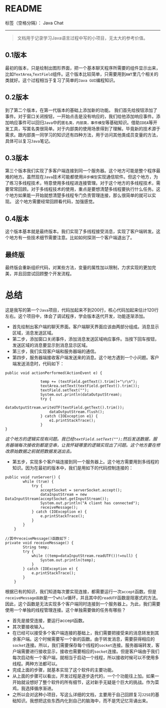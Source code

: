 ﻿# README

标签（空格分隔）： Java Chat

---
>文档用于记录学习Java语言过程中写的小项目，无太大的参考价值。

## 0.1版本
最初的版本，只是绘制出图形界面，把一个基本聊天程序所需要的组件显示出来，比如`TextArea`,`TextField`组件。这个版本比较简单，只需要用到`AWT`里几个相关的类就好。这个过程相当于复习了简单的`Java GUI`编程知识。
## 0.2版本
到了第二个版本，在第一代版本的基础上添加新的功能。
我们首先给按钮添加了事件。对于窗口关闭按钮，一开始点击是没有响应的，我们给他添加响应事件。添加响应事件可以回归`Java`中的`匿名类，内部类，事件模型`等基础知识。借助`IDEA`等开发工具，写匿名类很简单。对于内部类的使用场景得到了理解。毕竟新的技术源于需求。跟内部类一同学习的知识还有四种方法，用于访问其他类成员变量的方法，具体可以复习`Java`笔记。
## 0.3版本
第三个版本我们实现了多客户端连接到同一个服务器。这个地方可能是整个程序最难的地方。虽然现在`Java`技术可能都使用`异步模型`实现通信软件。但这个地方，为了练习多线程技术，特意使用多线程进连接管理。对于这个地方的多线程技术，需要常常回顾。对于多线程技术的使用，重点是要想清楚多线程要执行什么任务。这个地方如果能一开始就想清楚多线程专门负责管理连接，那么很简单的就可以实现。
这个地方需要经常回顾看代码，加强感觉。
## 0.4版本
这个版本基本就是最终版本。我们实现了多线程接受消息，实现了客户端转发。这个地方有一些技术细节需要注意。比如如何探测一个客户端退出了。
## 最终版
最终版会重新组织代码，对某些方法，变量的属性加以限制，力求实现的更加完美，并且回尝试回顾整个开发流程。

# 总结
这是我写的第一个`Java`项目，代码加起来不到200行，核心代码加起来估计120行左右。这个项目中，体会了调试程序，学会版本迭代开发，功能逐渐添加。

- 首先绘制出客户端的聊天界面。客户端聊天界面应该由两部分组成。消息显示区域，消息发送区域。
- 第二步，添加窗口关闭事件，添加消息发送区域响应事件。当按下回车按钮，发送区域的消息要显示到消息显示区域。
- 第三步，我们实现客户端和服务器端的通信。
- 第四步，服务器端接收客户端发送来的消息。这个地方遇到一个小问题。客户端发送消息时，代码如下：
```
public void actionPerformed(ActionEvent e) {
                
                temp += (textField.getText().trim()+"\r\n");
                textArea.setText(textField.getText().trim());
                textField.setText("");
                System.out.println(dataOutputStream);
                try {
                    dataOutputStream.writeUTF(textField.getText().trim());
                    dataOutputStream.flush();
                } catch (IOException e1) {
                    e1.printStackTrace();
                }
}
```
*这个地方的逻辑实现有问题。我已经`textField.setText("");`然后发送数据，服务器端每次接收到都是空串，让我怀疑哪里的逻辑实现出了问题。这个地方要在修改原始数据之前就把数据发送出去。*
- 第五步，实现多个客户端连接到同一个服务器上。这个地方需要用到多线程的知识。因为在最初的版本中，我们是用如下的代码控制连接的：
```
public void runServer() {
        while (true) {
            try {
                acceptSocket = serverSocket.accept();
                dataInputStream = new DataInputStream(acceptSocket.getInputStream());
                System.out.println("A client has connected");
                receiveMessage();
            } catch (IOException e) {
                e.printStackTrace();
            }
        }
    }
    
//其中receiveMessage()函数如下：
private void receiveMessage() {
        String temp;
        try {
            while ((temp=dataInputStream.readUTF())!=null) {
                System.out.println(temp);
            }
        } catch (IOException e) {
            e.printStackTrace();
        }
    }
```
根据已有的知识，我们知道每次要实现连接，都需要运行一次`accept`函数。但是`receiveMessage函数`是一个`while`循环，并且其中的`readUTF`函数是阻塞式的方法。因此，这个函数是无法实现多个客户端同时连接到一个服务器上。为此，我们需要使用一个单独的线程管理连接。这个单独需要做的任务有哪些？
- 首先是接受连接，要运行accept函数。
- 其次要接收输入。
- 在已经可以接受多个客户端连接的基础上，我们需要把接受来的消息转发到其余客户端。这个时候需要写一个新的函数。由于转发消息，需要获得相应的`socket`连接。所以，我们需要保存每个线程的`socket`连接。服务器端转发，客户端需要进行接收显示，接收也需要相应的`socket`连接。但是客户端由于我们每次启动有一个客户端，就相当于启动一个线程，所以接收时候可以不使用多线程。两种方法都可以。
- 完成上面的步骤，就基本实现了这个软件的主要功能。
- 从上面的步骤可以看出，开发过程是逐步迭代的，一个个功能往上加。如果一开始就设想好了整个软件的所有细节，这对新手无疑是个巨大的挑战。作为菜鸡，我选择循序渐进。
- 之所以会对这种小项目，写这么详细的文档，主要用于自己回顾复习`J2SE`的基础知识。我想把这些东西内化到自己的脑海中，而不是凭记忆背诵出来。



